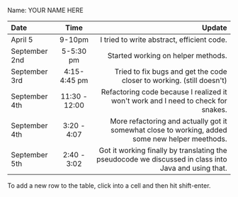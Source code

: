 Name: YOUR NAME HERE

| Date          |     Time      |                                                                                               Update |
|:--------------|:-------------:|-----------------------------------------------------------------------------------------------------:|
| April 5       |    9-10pm     |                                                           I tried to write abstract, efficient code. |
| September 2nd |   5-5:30 pm   |                                                                   Started working on helper methods. |
| September 3rd | 4:15-4:45 pm  |                                Tried to fix bugs and get the code closer to working. (still doesn't) |
| September 4th | 11:30 - 12:00 |                    Refactoring code because I realized it won't work and I need to check for snakes. |
| September 4th |  3:20 - 4:07  |      More refactoring and actually got it somewhat close to working, added some new helper meethods. |
| September 5th |  2:40 - 3:02  | Got it working finally by translating the pseudocode we discussed in class into Java and using that. |


To add a new row to the table, click into a cell and then hit shift-enter.
